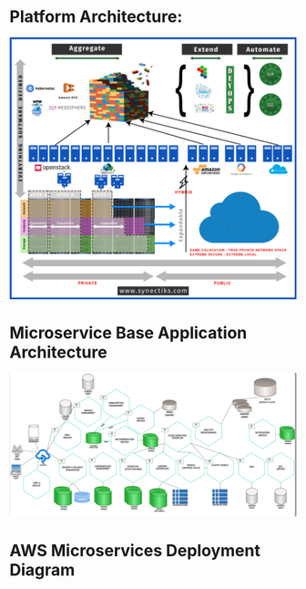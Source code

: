 # Platform Architecture:

![](/assets/Architechture-Diagram.jpg)

# Microservice Base Application Architecture

![](/assets/microservices-arch.png)

# AWS Microservices Deployment Diagram



